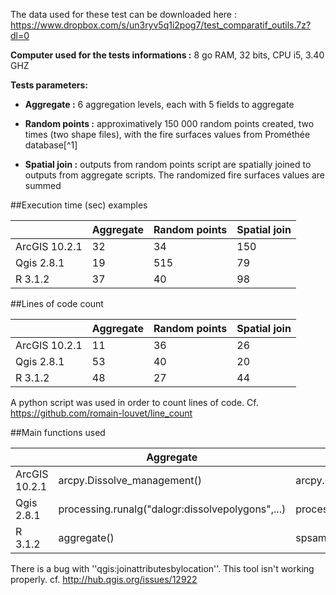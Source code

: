 The data used for these test can be downloaded here : https://www.dropbox.com/s/un3ryv5q1i2pog7/test_comparatif_outils.7z?dl=0

**Computer used for the tests informations :** 8 go RAM, 32 bits, CPU i5, 3.40 GHZ

**Tests parameters:**

- **Aggregate :** 6 aggregation levels, each with 5 fields to aggregate

- **Random points :** approximatively 150 000 random points created, two times (two shape files), with the fire surfaces values from Prométhée database[^1]

- **Spatial join :** outputs from random points script are spatially joined to outputs from aggregate scripts. The randomized fire surfaces values are summed

##Execution time (sec) examples

|              | Aggregate|Random points|Spatial join  
|--------------|----------|-------------|-------------
|ArcGIS 10.2.1 | 32       | 34          | 150
|Qgis 2.8.1    | 19       | 515         | 79
|R 3.1.2       | 37       | 40          | 98

##Lines of code count

|              | Aggregate|Random points|Spatial join     
|--------------|----------|-------------|-------------
|ArcGIS 10.2.1 | 11       | 36          | 26
|Qgis 2.8.1    | 53       | 40          | 20
|R 3.1.2       | 48       | 27          | 44

A python script was used in order to count lines of code. Cf. https://github.com/romain-louvet/line_count

##Main functions used

|              | Aggregate                                        |Random points                                             |Spatial join     
|--------------|--------------------------------------------------|----------------------------------------------------------|-------------
|ArcGIS 10.2.1 | arcpy.Dissolve_management()                      | arcpy.CreateRandomPoints_management()                    | arcpy.SpatialJoin_analysis() 
|Qgis 2.8.1    | processing.runalg("dalogr:dissolvepolygons",...) | processing.runalg(''qgis:randompointsinlayerbounds'',...)| processing.runalg(''qgis:joinattributesbylocation'',...).
|R 3.1.2       | aggregate()                                      | spsample()                                               | over()

There is a bug with ''qgis:joinattributesbylocation''. This tool isn't working properly. cf. http://hub.qgis.org/issues/12922